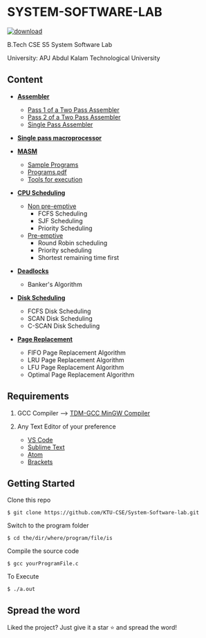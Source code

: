 # SYSTEM-SOFTWARE-LAB

[![download](https://img.shields.io/badge/Direct_Download-zip-blue.svg?logo=appveyor&longCache=true&style=for-the-badge)](https://github.com/5heron/SS_Lab/archive/refs/heads/master.zip)

B.Tech CSE S5 System Software Lab

University: APJ Abdul Kalam Technological University

## Content

- **[Assembler](Assembler)**
  - [Pass 1 of a Two Pass Assembler](Assembler/2_Pass_Assembler/Pass_1)
  - [Pass 2 of a Two Pass Assembler](Assembler/2_Pass_Assembler/Pass_2)
  - [Single Pass Assembler](Assembler/1_Pass_Assembler)

- **[Single pass macroprocessor](Macro_Processor)**  

- **[MASM](Cpu_scheduling)**
  - [Sample Programs](MASM/Programs)
  - [Programs.pdf](MASM/masam_programs.pdf)
  - [Tools for execution](MASM/For_execution)
  
- **[CPU Scheduling](Cpu_scheduling)**
  - [Non pre-emptive](Cpu_scheduling/Non_preemptive)
    - FCFS Scheduling
    - SJF Scheduling
    - Priority Scheduling
  - [Pre-emptive](Cpu_scheduling/Preemptive)
    - Round Robin scheduling
    - Priority scheduling
    - Shortest remaining time first
    
- **[Deadlocks](Deadlocks)**

  - Banker's Algorithm

- **[Disk Scheduling](Disk_scheduling)**

  - FCFS Disk Scheduling
  - SCAN Disk Scheduling
  - C-SCAN Disk Scheduling

- **[Page Replacement](Page_replacement)**

  - FIFO Page Replacement Algorithm
  - LRU Page Replacement Algorithm
  - LFU Page Replacement Algorithm
  - Optimal Page Replacement Algorithm

## Requirements

1. GCC Compiler --> [TDM-GCC MinGW Compiler](https://sourceforge.net/projects/tdm-gcc/)

 2. Any Text Editor of your preference 
    - [VS Code](https://code.visualstudio.com/) 
    - [Sublime Text](https://www.sublimetext.com/)  
    - [Atom](https://atom.io/)
    - [Brackets](http://brackets.io/)

## Getting Started

Clone this repo
```
$ git clone https://github.com/KTU-CSE/System-Software-lab.git
```
Switch to the program folder
```
$ cd the/dir/where/program/file/is
```
Compile the source code
```
$ gcc yourProgramFile.c
```
To Execute
``` 
$ ./a.out
```

## Spread the word
Liked the project? Just give it a star :star: and spread the word!
